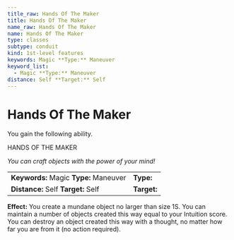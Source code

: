 ```yaml
---
title_raw: Hands Of The Maker
title: Hands Of The Maker
name_raw: Hands Of The Maker
name: Hands Of The Maker
type: classes
subtype: conduit
kind: 1st-level features
keywords: Magic **Type:** Maneuver
keyword_list:
  - Magic **Type:** Maneuver
distance: Self **Target:** Self
---
```


# Hands Of The Maker

You gain the following ability.

HANDS OF THE MAKER

*You can craft objects with the power of your mind!*

|                                        |             |
| :------------------------------------- | :---------- |
| **Keywords:** Magic **Type:** Maneuver | **Type:**   |
| **Distance:** Self **Target:** Self    | **Target:** |

**Effect:** You create a mundane object no larger than size 1S. You can maintain a number of objects created this way equal to your Intuition score. You can destroy an object created this way with a thought, no matter how far you are from it (no action required).
